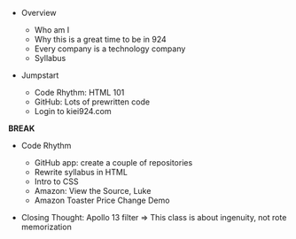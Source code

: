 * Overview
  * Who am I
  * Why this is a great time to be in 924
  * Every company is a technology company
  * Syllabus

* Jumpstart
  * Code Rhythm: HTML 101
  * GitHub: Lots of prewritten code
  * Login to kiei924.com
 
**BREAK**

* Code Rhythm
  * GitHub app: create a couple of repositories
  * Rewrite syllabus in HTML
  * Intro to CSS
  * Amazon: View the Source, Luke
  * Amazon Toaster Price Change Demo
  
* Closing Thought: Apollo 13 filter => This class is about ingenuity, not rote memorization
